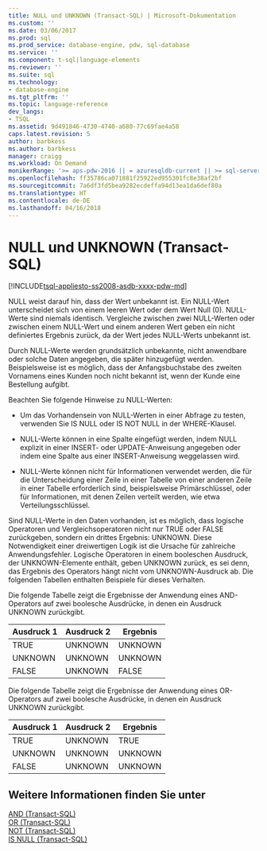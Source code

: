 ```yaml
---
title: NULL und UNKNOWN (Transact-SQL) | Microsoft-Dokumentation
ms.custom: ''
ms.date: 03/06/2017
ms.prod: sql
ms.prod_service: database-engine, pdw, sql-database
ms.service: ''
ms.component: t-sql|language-elements
ms.reviewer: ''
ms.suite: sql
ms.technology:
- database-engine
ms.tgt_pltfrm: ''
ms.topic: language-reference
dev_langs:
- TSQL
ms.assetid: 9d491846-4730-4740-a680-77c69fae4a58
caps.latest.revision: 5
author: barbkess
ms.author: barbkess
manager: craigg
ms.workload: On Demand
monikerRange: '>= aps-pdw-2016 || = azuresqldb-current || >= sql-server-2016 || = sqlallproducts-allversions'
ms.openlocfilehash: ff35786ca071881f25922ed955301fc8e38af2bf
ms.sourcegitcommit: 7a6df3fd5bea9282ecdeffa94d13ea1da6def80a
ms.translationtype: HT
ms.contentlocale: de-DE
ms.lasthandoff: 04/16/2018
---
```

# <a name="null-and-unknown-transact-sql"></a>NULL und UNKNOWN (Transact-SQL)
[!INCLUDE[tsql-appliesto-ss2008-asdb-xxxx-pdw-md](../../includes/tsql-appliesto-ss2008-asdb-xxxx-pdw-md.md)]

  NULL weist darauf hin, dass der Wert unbekannt ist. Ein NULL-Wert unterscheidet sich von einem leeren Wert oder dem Wert Null (0). NULL-Werte sind niemals identisch. Vergleiche zwischen zwei NULL-Werten oder zwischen einem NULL-Wert und einem anderen Wert geben ein nicht definiertes Ergebnis zurück, da der Wert jedes NULL-Werts unbekannt ist.  
  
 Durch NULL-Werte werden grundsätzlich unbekannte, nicht anwendbare oder solche Daten angegeben, die später hinzugefügt werden. Beispielsweise ist es möglich, dass der Anfangsbuchstabe des zweiten Vornamens eines Kunden noch nicht bekannt ist, wenn der Kunde eine Bestellung aufgibt.  
  
 Beachten Sie folgende Hinweise zu NULL-Werten:  
  
-   Um das Vorhandensein von NULL-Werten in einer Abfrage zu testen, verwenden Sie IS NULL oder IS NOT NULL in der WHERE-Klausel.  
  
-   NULL-Werte können in eine Spalte eingefügt werden, indem NULL explizit in einer INSERT- oder UPDATE-Anweisung angegeben oder indem eine Spalte aus einer INSERT-Anweisung weggelassen wird.  
  
-   NULL-Werte können nicht für Informationen verwendet werden, die für die Unterscheidung einer Zeile in einer Tabelle von einer anderen Zeile in einer Tabelle erforderlich sind, beispielsweise Primärschlüssel, oder für Informationen, mit denen Zeilen verteilt werden, wie etwa Verteilungsschlüssel.  
  
 Sind NULL-Werte in den Daten vorhanden, ist es möglich, dass logische Operatoren und Vergleichsoperatoren nicht nur TRUE oder FALSE zurückgeben, sondern ein drittes Ergebnis: UNKNOWN. Diese Notwendigkeit einer dreiwertigen Logik ist die Ursache für zahlreiche Anwendungsfehler. Logische Operatoren in einem booleschen Ausdruck, der UNKNOWN-Elemente enthält, geben UNKNOWN zurück, es sei denn, das Ergebnis des Operators hängt nicht vom UNKNOWN-Ausdruck ab. Die folgenden Tabellen enthalten Beispiele für dieses Verhalten.  
  
 Die folgende Tabelle zeigt die Ergebnisse der Anwendung eines AND-Operators auf zwei boolesche Ausdrücke, in denen ein Ausdruck UNKNOWN zurückgibt.  
  
|Ausdruck 1|Ausdruck 2|Ergebnis|  
|---------------|---------------|------------|  
|TRUE|UNKNOWN|UNKNOWN|  
|UNKNOWN|UNKNOWN|UNKNOWN|  
|FALSE|UNKNOWN|FALSE|  
  
 Die folgende Tabelle zeigt die Ergebnisse der Anwendung eines OR-Operators auf zwei boolesche Ausdrücke, in denen ein Ausdruck UNKNOWN zurückgibt.  
  
|Ausdruck 1|Ausdruck 2|Ergebnis|  
|---------------|---------------|------------|  
|TRUE|UNKNOWN|TRUE|  
|UNKNOWN|UNKNOWN|UNKNOWN|  
|FALSE|UNKNOWN|UNKNOWN|  
  
## <a name="see-also"></a>Weitere Informationen finden Sie unter  
 [AND &#40;Transact-SQL&#41;](../../t-sql/language-elements/and-transact-sql.md)   
 [OR &#40;Transact-SQL&#41;](../../t-sql/language-elements/or-transact-sql.md)   
 [NOT &#40;Transact-SQL&#41;](../../t-sql/language-elements/not-transact-sql.md)   
 [IS NULL &#40;Transact-SQL&#41;](../../t-sql/queries/is-null-transact-sql.md)  
  
  
